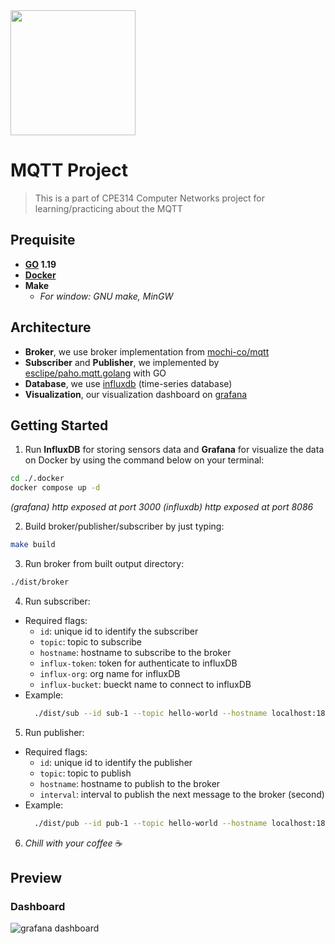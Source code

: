 <img width="200" src="https://github.com/marcusolsson/gophers/blob/master/gophernotes-gopher.png?raw=true" alt="" />

# MQTT Project
> This is a part of CPE314 Computer Networks project for learning/practicing about the MQTT

## Prequisite
- **[GO](https://go.dev/) 1.19**
- **[Docker](https://www.docker.com/)**
- **Make**
  - *For window: GNU make, MinGW*

## Architecture
- **Broker**, we use broker implementation from [mochi-co/mqtt](https://github.com/mochi-co/mqtt/)
- **Subscriber** and **Publisher**, we implemented by [esclipe/paho.mqtt.golang](https://github.com/eclipse/paho.mqtt.golang) with GO
- **Database**, we use [influxdb](https://www.influxdata.com/) (time-series database)
- **Visualization**, our visualization dashboard on [grafana](https://grafana.com/)

## Getting Started

1. Run **InfluxDB** for storing sensors data and **Grafana** for visualize the data on Docker by using the command below on your terminal:
```bash
cd ./.docker
docker compose up -d
```
*(grafana) http exposed at port 3000*
*(influxdb) http exposed at port 8086*

2. Build broker/publisher/subscriber by just typing:
```bash
make build
```

3. Run broker from built output directory:
```bash
./dist/broker
```

4. Run subscriber:
- Required flags:
  - `id`: unique id to identify the subscriber
  - `topic`: topic to subscribe
  - `hostname`: hostname to subscribe to the broker
  - `influx-token`: token for authenticate to influxDB
  - `influx-org`: org name for influxDB
  - `influx-bucket`: bueckt name to connect to influxDB
- Example:
  ```bash
    ./dist/sub --id sub-1 --topic hello-world --hostname localhost:1883 --influx-token "tokentoken" --influx-org admin --influx-bucket mqtt
  ```

5. Run publisher:
- Required flags:
  - `id`: unique id to identify the publisher
  - `topic`: topic to publish
  - `hostname`: hostname to publish to the broker
  - `interval`: interval to publish the next message to the broker (second)
- Example:
  ```bash
    ./dist/pub --id pub-1 --topic hello-world --hostname localhost:1883 --interval 180
  ```

6. *Chill with your coffee* ☕️

## Preview
### Dashboard
![grafana dashboard](/docs/preview-grafana-dashboard.gif)
